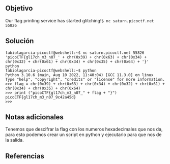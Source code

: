 ## Objetivo
Our flag printing service has started glitching!`$ nc saturn.picoctf.net 55826`

## Solución 
```
fabiolagarcia-picoctf@webshell:~$ nc saturn.picoctf.net 55826
'picoCTF{gl17ch_m3_n07_' + chr(0x39) + chr(0x63) + chr(0x34) + chr(0x32) + chr(0x61) + chr(0x34) + chr(0x35) + chr(0x64) + '}'
python
fabiolagarcia-picoctf@webshell:~$ python
Python 3.10.6 (main, Aug 10 2022, 11:40:04) [GCC 11.3.0] on linux
Type "help", "copyright", "credits" or "license" for more information.
>>> flag = chr(0x39) + chr(0x63) + chr(0x34) + chr(0x32) + chr(0x61) + chr(0x34) + chr(0x35) + chr(0x64)
>>> print ("picoCTF{gl17ch_m3_n07_" + flag + "}")
picoCTF{gl17ch_m3_n07_9c42a45d}
>>> 
```

## Notas adicionales
Tenemos que descifrar la flag con los numeros hexadecimales que nos da, para esto podemos crear un script en python y ejecutarlo para que nos de la salida.
## Referencias
